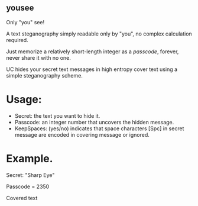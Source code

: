 ## yousee
Only "you" see!

A text steganography simply readable only by "you", no complex calculation required.

Just memorize a relatively short-length integer as a *passcode*, forever, never share it with no one.

UC hides your secret text messages in high entropy cover text using a simple steganography scheme.

# Usage:
- Secret: the text you want to hide it.
- Passcode: an integer number that uncovers the hidden message.
- KeepSpaces: (yes/no) indicates that space characters [Spc] in secret message are encoded in covering message or ignored.

# Example.
Secret: "Sharp Eye"

Passcode = 2350

Covered text
